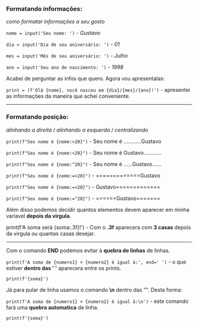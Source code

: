 ### Formatando informações:

*como formatar informações a seu gosto*

`nome = input('Seu nome: ')` - *Gustavo*

`dia = input('Dia de seu aniversário: ')` - *01*

`mes = input('Mês de seu aniversário: ')` - *Julho*

`ano = input('Seu ano de nascimento: ')` - *1998*

Acabei de perguntar as infos que quero. Agora vou apresentalas:

`print = (f'Olá {nome}, você nasceu em {dia}/{mes}/{ano}!')` - apresentei as informações da maneira que achei conveniente.

---
### Formatando posição:
*alinhando a direita* / *alinhando a esquerda* / *centralizando*

`print(f"Seu nome é {nome:>20}")` - Seu nome é ............Gustavo

`print(f"Seu nome é {nome:<20}")` - Seu nome é Gustavo............   

`print(f"Seu nome é {nome:^20}")` - Seu nome é ......Gustavo......    

`print(f"Seu nome é {nome:=>20}")` - =============Gustavo    

`print(f"Seu nome é {nome:=<20}")` - Gustavo=============

`print(f"Seu nome é {nome:=^20}")` - ======Gustavo=======

Além disso podemos decidir quantos elementos devem aparecer em minha variavel **depois da virgula**.

print(f'A soma será {soma:.3f}!') - Com o **.3f** aparecera com **3 casas** depois da virgula ou quantas casas desejar.

---

Com o comando **END** podemos evitar à **quebra de linhas** de linhas.

`print(f'A soma de {numero1} + {numero2} é igual à:', end=' ')` - o que estiver **dentro das ' '** aparecera entre os prints.

`print(f'{soma}')`

Já para pular de linha usamos o comando **\n** dentro das "". Desta forma:

`print(f'A soma de {numero1} + {numero2} é igual à:\n')` - este comando fará uma **quebra automatica** de linha.

`print(f'{soma}')`
